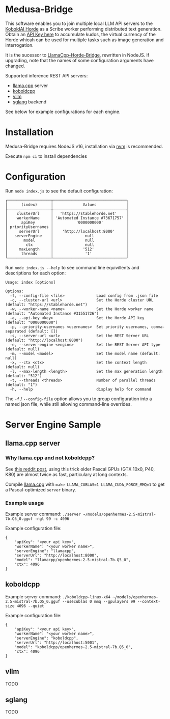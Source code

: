 # Medusa-Bridge

This software enables you to join multiple local LLM API servers to the [KoboldAI Horde](https://github.com/db0/AI-Horde) as a Scribe worker performing distributed text generation.  Obtain an [API Key here](https://stablehorde.net/register) to accumulate kudos, the virtual currency of the Horde whicah can be used for multiple tasks such as image generation and interrogation.

It is the sucessor to [LlamaCpp-Horde-Bridge](https://github.com/the-crypt-keeper/LlamaCpp-Horde-Bridge), rewritten in NodeJS. If upgrading, note that the names of some configuration arguments have changed.

Supported inference REST API servers:

* [llama.cpp](https://github.com/ggerganov/llama.cpp) server
* [koboldcpp](https://github.com/LostRuins/koboldcpp)
* [vllm](https://github.com/vllm-project/vllm)
* [sglang](https://github.com/sgl-project/sglang) backend

See below for example configurations for each engine.

# Installation

Medusa-Bridge requires NodeJS v16, installation via [nvm](https://github.com/nvm-sh/nvm) is recommended.

Execute `npm ci` to install dependencies

# Configuration

Run `node index.js` to see the default configuration:

```
┌───────────────────┬────────────────────────────────┐
│      (index)      │             Values             │
├───────────────────┼────────────────────────────────┤
│    clusterUrl     │   'https://stablehorde.net'    │
│    workerName     │ 'Automated Instance #73671757' │
│      apiKey       │          '0000000000'          │
│ priorityUsernames │                                │
│     serverUrl     │    'http://localhost:8000'     │
│   serverEngine    │              null              │
│       model       │              null              │
│        ctx        │              null              │
│     maxLength     │             '512'              │
│      threads      │              '1'               │
└───────────────────┴────────────────────────────────┘
```

Run `node index.js --help` to see command line equivillents and descriptions for each option:

```
Usage: index [options]

Options:
  -f, --config-file <file>              Load config from .json file
  -c, --cluster-url <url>               Set the Horde cluster URL (default: "https://stablehorde.net")
  -w, --worker-name <name>              Set the Horde worker name (default: "Automated Instance #31551726")
  -a, --api-key <key>                   Set the Horde API key (default: "0000000000")
  -p, --priority-usernames <usernames>  Set priority usernames, comma-separated (default: [])
  -s, --server-url <url>                Set the REST Server URL (default: "http://localhost:8000")
  -e, --server-engine <engine>          Set the REST Server API type (default: null)
  -m, --model <model>                   Set the model name (default: null)
  -x, --ctx <ctx>                       Set the context length (default: null)
  -l, --max-length <length>             Set the max generation length (default: "512")
  -t, --threads <threads>               Number of parallel threads (default: "1")
  -h, --help                            display help for command
```

The `-f` / `--config-file` option allows you to group configuration into a named json file, while still allowing command-line overrides.

# Server Engine Sample

## llama.cpp server

### Why llama.cpp and not koboldcpp?

See [this reddit post](https://www.reddit.com/r/LocalLLaMA/comments/18helbs/how_to_run_mixtral_8x7b_gguf_on_tesla_p40_without/), using this trick older Pascal GPUs (GTX 10x0, P40, K80) are almost twice as fast, particulary at long contexts.

Compile [llama.cpp](https://github.com/ggerganov/llama.cpp) with `make LLAMA_CUBLAS=1 LLAMA_CUDA_FORCE_MMQ=1` to get a Pascal-optimized `server` binary.

### Example usage

Example server command: `./server ~/models/openhermes-2.5-mistral-7b.Q5_0.gguf -ngl 99 -c 4096`

Example configuration file:

```
{
    "apiKey": "<your api key>",
    "workerName": "<your worker name>",
    "serverEngine": "llamacpp",
    "serverUrl": "http://localhost:8000",
    "model": "llamacpp/openhermes-2.5-mistral-7b.Q5_0",
    "ctx": 4096
}
```

## koboldcpp

Example server command: `./koboldcpp-linux-x64 ~/models/openhermes-2.5-mistral-7b.Q5_0.gguf --usecublas 0 mmq --gpulayers 99 --context-size 4096 --quiet`

Example configuration file:

```
{
    "apiKey": "<your api key>",
    "workerName": "<your worker name>",
    "serverEngine": "koboldcpp",
    "serverUrl": "http://localhost:5001",
    "model": "koboldcpp/openhermes-2.5-mistral-7b.Q5_0",
    "ctx": 4096
}
```


## vllm

TODO

## sglang

TODO